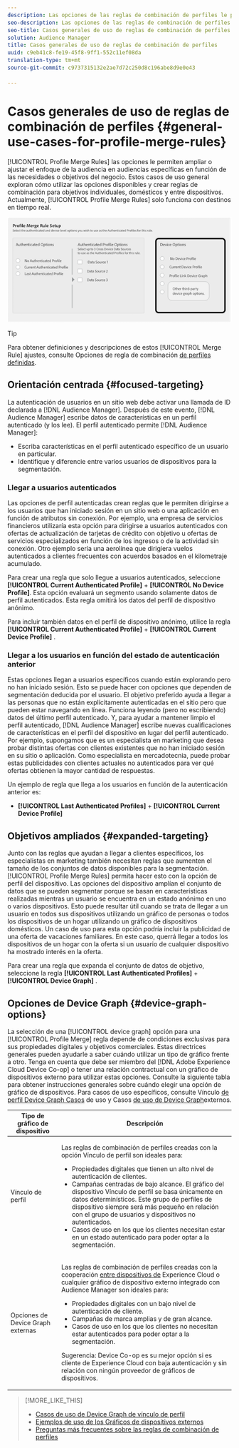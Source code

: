 ```yaml
---
description: Las opciones de las reglas de combinación de perfiles le permiten ampliar o ajustar el enfoque de la audiencia en audiencias específicas en función de necesidades comerciales o objetivos. Estos casos de uso general exploran cómo utilizar las opciones disponibles y crear reglas de combinación para objetivos individuales, domésticos y entre dispositivos. Actualmente, las reglas de combinación de perfiles solo funcionan con destinos en tiempo real.
seo-description: Las opciones de las reglas de combinación de perfiles le permiten ampliar o ajustar el enfoque de la audiencia en audiencias específicas en función de necesidades comerciales o objetivos. Estos casos de uso general exploran cómo utilizar las opciones disponibles y crear reglas de combinación para objetivos individuales, domésticos y entre dispositivos. Actualmente, las reglas de combinación de perfiles solo funcionan con destinos en tiempo real.
seo-title: Casos generales de uso de reglas de combinación de perfiles
solution: Audience Manager
title: Casos generales de uso de reglas de combinación de perfiles
uuid: c9eb41c8-fe19-45f8-9ff1-552c11ef08da
translation-type: tm+mt
source-git-commit: c9737315132e2ae7d72c250d8c196abe8d9e0e43

---
```



# Casos generales de uso de reglas de combinación de perfiles {#general-use-cases-for-profile-merge-rules}

[!UICONTROL Profile Merge Rules] las opciones le permiten ampliar o ajustar el enfoque de la audiencia en audiencias específicas en función de las necesidades o objetivos del negocio. Estos casos de uso general exploran cómo utilizar las opciones disponibles y crear reglas de combinación para objetivos individuales, domésticos y entre dispositivos. Actualmente, [!UICONTROL Profile Merge Rules] solo funciona con destinos en tiempo real.

![](assets/merge-rules-options.png)

>[!TIP]
>
>Para obtener definiciones y descripciones de estos [!UICONTROL Merge Rule] ajustes, consulte Opciones de regla de combinación [de perfiles definidas](../../features/profile-merge-rules/merge-rule-definitions.md).

## Orientación centrada {#focused-targeting}

La autenticación de usuarios en un sitio web debe activar una llamada de ID declarada a [!DNL Audience Manager]. Después de este evento, [!DNL Audience Manager] escribe datos de características en un perfil autenticado (y los lee). El perfil autenticado permite [!DNL Audience Manager]:

* Escriba características en el perfil autenticado específico de un usuario en particular.
* Identifique y diferencie entre varios usuarios de dispositivos para la segmentación.

### Llegar a usuarios autenticados

Las opciones de perfil autenticadas crean reglas que le permiten dirigirse a los usuarios que han iniciado sesión en un sitio web o una aplicación en función de atributos sin conexión. Por ejemplo, una empresa de servicios financieros utilizaría esta opción para dirigirse a usuarios autenticados con ofertas de actualización de tarjetas de crédito con objetivo u ofertas de servicios especializados en función de los ingresos o de la actividad sin conexión. Otro ejemplo sería una aerolínea que dirigiera vuelos autenticados a clientes frecuentes con acuerdos basados en el kilometraje acumulado.

Para crear una regla que solo llegue a usuarios autenticados, seleccione **[!UICONTROL Current Authenticated Profile]** + **[!UICONTROL No Device Profile]**. Esta opción evaluará un segmento usando solamente datos de perfil autenticados. Esta regla omitirá los datos del perfil de dispositivo anónimo.

Para incluir también datos en el perfil de dispositivo anónimo, utilice la regla **[!UICONTROL Current Authenticated Profile]** + **[!UICONTROL Current Device Profile]** .

### Llegar a los usuarios en función del estado de autenticación anterior

Estas opciones llegan a usuarios específicos cuando están explorando pero no han iniciado sesión. Esto se puede hacer con opciones que dependen de segmentación deducida por el usuario. El objetivo preferido ayuda a llegar a las personas que no están explícitamente autenticadas en el sitio pero que pueden estar navegando en línea. Funciona leyendo (pero no escribiendo) datos del último perfil autenticado. Y, para ayudar a mantener limpio el perfil autenticado, [!DNL Audience Manager] escribe nuevas cualificaciones de características en el perfil del dispositivo en lugar del perfil autenticado. Por ejemplo, supongamos que es un especialista en marketing que desea probar distintas ofertas con clientes existentes que no han iniciado sesión en su sitio o aplicación. Como especialista en mercadotecnia, puede probar estas publicidades con clientes actuales no autenticados para ver qué ofertas obtienen la mayor cantidad de respuestas.

Un ejemplo de regla que llega a los usuarios en función de la autenticación anterior es:

* **[!UICONTROL Last Authenticated Profiles]** + **[!UICONTROL Current Device Profile]**

## Objetivos ampliados {#expanded-targeting}

Junto con las reglas que ayudan a llegar a clientes específicos, los especialistas en marketing también necesitan reglas que aumenten el tamaño de los conjuntos de datos disponibles para la segmentación. [!UICONTROL Profile Merge Rules] permita hacer esto con la opción de perfil del dispositivo. Las opciones del dispositivo amplían el conjunto de datos que se pueden segmentar porque se basan en características realizadas mientras un usuario se encuentra en un estado anónimo en uno o varios dispositivos. Esto puede resultar útil cuando se trata de llegar a un usuario en todos sus dispositivos utilizando un gráfico de personas o todos los dispositivos de un hogar utilizando un gráfico de dispositivos domésticos. Un caso de uso para esta opción podría incluir la publicidad de una oferta de vacaciones familiares. En este caso, querrá llegar a todos los dispositivos de un hogar con la oferta si un usuario de cualquier dispositivo ha mostrado interés en la oferta.

Para crear una regla que expanda el conjunto de datos de objetivo, seleccione la regla **[!UICONTROL Last Authenticated Profiles]** + **[!UICONTROL Device Graph]** .

<!-- 

<p>Rules that use the device graph option extend your data set even further. With the device graph option, <span class="keyword"> Audience Manager</span> relies on the device profiles aggregated from the last 3 devices that a visitor used for authentication to your site. The device graph rules include: </p> 
<p> 
 <ul id="ul_3008B6AF16EC408F98EC4088111281FB"> 
  <li id="li_FA2087F1ED454CD0B9E09656B79ED23B"> <b><span class="uicontrol"> Current Authenticated Profiles</span></b> + <b><span class="uicontrol"> Profile Merge Device Graph</span></b> or a Co-op device graph option </li> 
  <li id="li_001A8DB517CB4EE394DBD530F2080FD5"> <b><span class="uicontrol"> Last Authenticated Profiles</span></b> + <b><span class="uicontrol"> Profile Merge Device Graph</span></b> or a Co-op device graph option </li> 
 </ul> </p> 
<p> 
 <note type="tip">
  Create a simple rule with 
  <b><span class="uicontrol"> No Authenticated Profile</span></b> + 
  <b><span class="uicontrol"> Current Device Profile</span></b> when you're still developing a strategy and are unsure about which options to choose or if your site doesn't use authentication. 
 </note> </p>

 -->

## Opciones de Device Graph {#device-graph-options}

La selección de una [!UICONTROL device graph] opción para una [!UICONTROL Profile Merge] regla depende de condiciones exclusivas para sus propiedades digitales y objetivos comerciales. Estas directrices generales pueden ayudarle a saber cuándo utilizar un tipo de gráfico frente a otro. Tenga en cuenta que debe ser miembro del [!DNL Adobe Experience Cloud Device Co-op] o tener una relación contractual con un gráfico de dispositivos externo para utilizar estas opciones. Consulte la siguiente tabla para obtener instrucciones generales sobre cuándo elegir una opción de gráfico de dispositivos. Para casos de uso específicos, consulte Vínculo [de perfil Device Graph Casos](../../features/profile-merge-rules/profile-link-use-case.md) de uso y Casos [de uso de Device Graph](../../features/profile-merge-rules/external-graph-use-cases.md)externos.

<table id="table_66D9152D4FF040A186003272D456625D"> 
 <thead> 
  <tr> 
   <th colname="col1" class="entry"> Tipo de gráfico de dispositivo </th> 
   <th colname="col2" class="entry"> Descripción </th> 
  </tr>
 </thead>
 <tbody> 
  <tr> 
   <td colname="col1"> <p><span class="wintitle"> Vínculo de perfil</span> </p> </td> 
   <td colname="col2"> <p><span class="wintitle"> Las reglas de combinación</span> de perfiles creadas con la opción Vínculo <span class="wintitle"> de</span> perfil son ideales para: </p> <p> 
     <ul id="ul_FF44FA894BB2448887C8EDA9C8407EF9"> 
      <li id="li_E22505210C664FE6A9AA7C61244B36DA">Propiedades digitales que tienen un alto nivel de autenticación de clientes. </li> 
      <li id="li_BE7112EE611E4DEB95B5C0A2852BFA97">Campañas centradas de bajo alcance. El gráfico del dispositivo Vínculo <span class="wintitle"></span> de perfil se basa únicamente en datos determinísticos. Este grupo de perfiles de dispositivo siempre será más pequeño en relación con el grupo de usuarios y dispositivos no autenticados. </li> 
      <li id="li_5FD9E936A72A4EFE80E694FA2E08E385">Casos de uso en los que los clientes necesitan estar en un estado autenticado para poder optar a la segmentación. </li> 
     </ul> </p> </td> 
  </tr> 
  <tr> 
   <td colname="col1"> <p>Opciones de Device Graph externas </p> </td> 
   <td colname="col2"> <p><span class="wintitle"> Las reglas de combinación</span> de perfiles creadas con la cooperación <a href="https://marketing.adobe.com/resources/help/en_US/mcdc/" format="https" scope="external"> entre dispositivos de</a> Experience Cloud o cualquier gráfico de dispositivo externo integrado con <span class="keyword"> Audience Manager</span> son ideales para: </p> <p> 
     <ul id="ul_D76D773988604A619FA4A3BF37F910F0"> 
      <li id="li_969A0755A9E34CBEB2F7331C137B9A26">Propiedades digitales con un bajo nivel de autenticación de cliente. </li> 
      <li id="li_AC78C8B4AD5340FFAC44FE851096C6A6">Campañas de marca amplias y de gran alcance. </li> 
      <li id="li_14AEC54CE34440889A3A36324EC6F497">Casos de uso en los que los clientes no necesitan estar autenticados para poder optar a la segmentación. </li> 
     </ul> </p> <p> <p>Sugerencia: Device Co-op <span class="keyword"> es su mejor opción si es cliente de</span> Experience Cloud <span class="keyword"></span> con baja autenticación y sin relación con ningún proveedor de gráficos de dispositivos. </p> </p> </td> 
  </tr> 
 </tbody> 
</table>

>[!MORE_LIKE_THIS]
>
>* [Casos de uso de Device Graph de vínculo de perfil](../../features/profile-merge-rules/profile-link-use-case.md)
>* [Ejemplos de uso de los Gráficos de dispositivos externos](../../features/profile-merge-rules/external-graph-use-cases.md)
>* [Preguntas más frecuentes sobre las reglas de combinación de perfiles](../../faq/faq-profile-merge.md)

